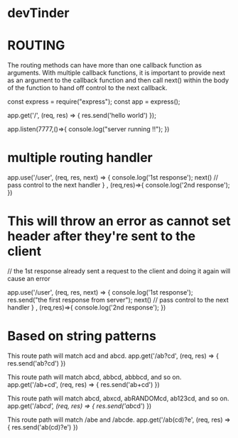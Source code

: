 # devTinder


# ROUTING
The routing methods can have more than one callback function as arguments. With multiple callback functions, it is important to provide next as an argument to the callback function and then call next() within the body of the function to hand off control to the next callback.

const express = require("express");
const app = express();

app.get('/', (req, res) => {
  res.send('hello world')
});

app.listen(7777,()=>{
    console.log("server running !!");
})
 

# multiple routing handler
app.use('/user', (req, res, next) => {
  console.log('1st response');
  next() // pass control to the next handler 
} ,
(req,res)=>{
  console.log('2nd response');
}) 




# This will throw an error as  cannot set header after they're sent to the client

// the 1st response already sent a request to the client and doing it again will cause an error
 

app.use('/user', (req, res, next) => {
  console.log('1st response');
  res.send("the first response from server");
  next() // pass control to the next handler 
} ,
(req,res)=>{
  console.log('2nd response');
}) 

# Based on string patterns

This route path will match acd and abcd.
app.get('/ab?cd', (req, res) => {
  res.send('ab?cd')
})

This route path will match abcd, abbcd, abbbcd, and so on.
app.get('/ab+cd', (req, res) => {
  res.send('ab+cd')
})

This route path will match abcd, abxcd, abRANDOMcd, ab123cd, and so on.
app.get('/ab*cd', (req, res) => {
  res.send('ab*cd')
})

This route path will match /abe and /abcde.
app.get('/ab(cd)?e', (req, res) => {
  res.send('ab(cd)?e')
})
